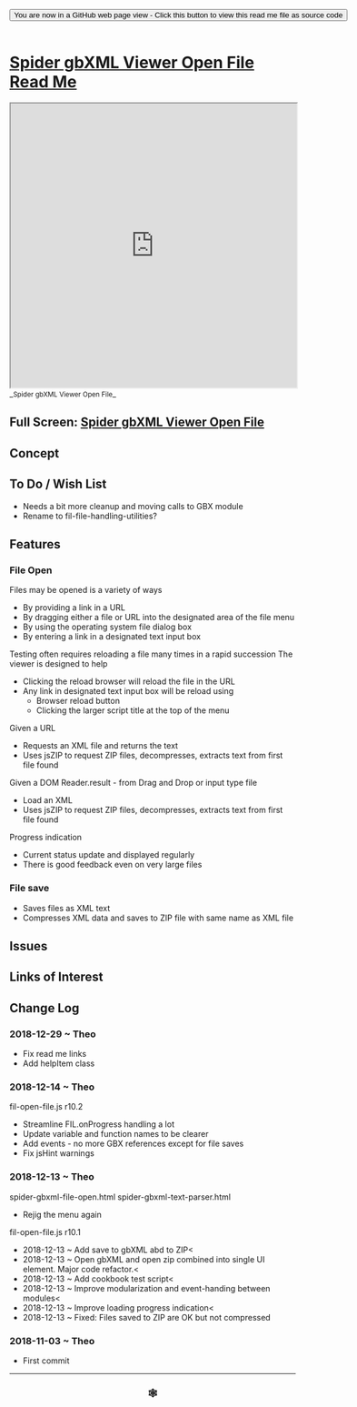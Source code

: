
<span style=display:none; >[You are now in a GitHub source code view - click this link to view Read Me file as a web page]( https://www.ladybug.tools/spider-gbxml-tools/#sandbox/spider-gbxml-text-parser/r10/cookbook/spider-gbxml-file-open/README.md "View file as a web page." ) </span>

<div><input type=button class = "btn btn-secondary btn-sm" onclick="window.location.href='https://github.com/ladybug-tools/spider-gbxml-tools/tree/master/sandbox/spider-gbxml-text-parser/r10/cookbook/spider-gbxml-file-open'";
value='You are now in a GitHub web page view - Click this button to view this read me file as source code' ></div>

<br>

# [Spider gbXML Viewer Open File Read Me]( #cookbook/spider-viewer-open-file/README.md )


<iframe src=https://www.ladybug.tools/spider-gbxml-tools/sandbox/spider-gbxml-text-parser/r10/cookbook/spider-gbxml-file-open/index.html width=100% height=500px >Iframes are not viewable in GitHub source code views</iframe>
_<small>Spider gbXML Viewer Open File</small>_

## Full Screen: [Spider gbXML Viewer Open File]( https://www.ladybug.tools/spider-gbxml-tools/sandbox/spider-gbxml-text-parser/r10/cookbook/spider-gbxml-file-open/ )



## Concept



## To Do / Wish List

* Needs a bit more cleanup and moving calls to GBX module
* Rename to fil-file-handling-utilities?

## Features


### File Open

Files may be opened is a variety of ways
* By providing a link in a URL
* By dragging either a file or URL into the designated area of the file menu
* By using the operating system file dialog box
* By entering a link in a designated text input box

Testing often requires reloading a file many times in a rapid succession
The viewer is designed to help
* Clicking the reload browser will reload the file in the URL
* Any link in designated text input box will be reload using
	* Browser reload button
	* Clicking the larger script title at the top of the menu


Given a URL
* Requests an XML file and returns the text
* Uses jsZIP to request ZIP files, decompresses, extracts text from first file found

Given a DOM Reader.result - from Drag and Drop or input type file
* Load an XML
* Uses jsZIP to request ZIP files, decompresses, extracts text from first file found

Progress indication
* Current status update and displayed regularly
* There is good feedback even on very large files


### File save

* Saves files as XML text
* Compresses XML data and saves to ZIP file with same name as XML file


## Issues



## Links of Interest



## Change Log


### 2018-12-29 ~ Theo

* Fix read me links
* Add helpItem class

### 2018-12-14 ~ Theo

fil-open-file.js r10.2
* Streamline FIL.onProgress handling a lot
* Update variable and function names to be clearer
* Add events - no more GBX references except for file saves
* Fix jsHint warnings

### 2018-12-13 ~ Theo

spider-gbxml-file-open.html
spider-gbxml-text-parser.html
* Rejig the menu again

fil-open-file.js r10.1
* 2018-12-13 ~ Add save to gbXML abd to ZIP<
* 2018-12-13 ~ Open gbXML and open zip combined into single UI element. Major code refactor.<
* 2018-12-13 ~ Add cookbook test script<
* 2018-12-13 ~ Improve modularization and event-handing between modules<
* 2018-12-13 ~ Improve loading progress indication<
* 2018-12-13 ~ Fixed: Files saved to ZIP are OK but not compressed

### 2018-11-03 ~ Theo

* First commit


***

### <center title="Howdy! My web is better than yours. ;-)" ><a href=javascript:window.scrollTo(0,0); style="text-decoration:none !important;" > &#x1f578; </a></center>


